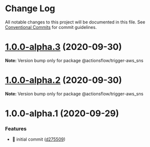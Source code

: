 # Change Log

All notable changes to this project will be documented in this file.
See [Conventional Commits](https://conventionalcommits.org) for commit guidelines.

# [1.0.0-alpha.3](https://github.com/actionsflow/actionsflow/compare/@actionsflow/trigger-aws_sns@1.0.0-alpha.2...@actionsflow/trigger-aws_sns@1.0.0-alpha.3) (2020-09-30)

**Note:** Version bump only for package @actionsflow/trigger-aws_sns





# [1.0.0-alpha.2](https://github.com/actionsflow/actionsflow/compare/@actionsflow/trigger-aws_sns@1.0.0-alpha.1...@actionsflow/trigger-aws_sns@1.0.0-alpha.2) (2020-09-30)

**Note:** Version bump only for package @actionsflow/trigger-aws_sns





# 1.0.0-alpha.1 (2020-09-29)


### Features

* 🎸 initial commit ([d275509](https://github.com/actionsflow/actionsflow/commit/d2755093e6a0d80d7352f635d147424e4e0747bd))

